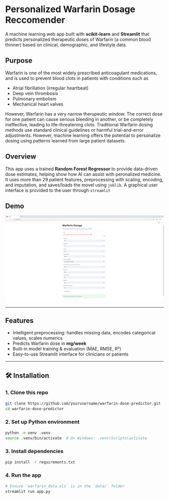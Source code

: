 # Personalized Warfarin Dosage Reccomender

A machine learning web app built with **scikit-learn** and **Streamlit** that predicts personalized therapeutic doses of Warfarin (a common blood thinner) based on clinical, demographic, and lifestyle data.

## Purpose

Warfarin is one of the most widely prescribed anticoagulant medications, and is used to prevent blood clots in patients with conditions such as 
- Atrial fibrillation (irregular heartbeat)
- Deep vein thrombosis
- Pulmonary embolism
- Mechanical heart valves

However, Warfarin has a very narrow therupeutic window. The correct dose for one patient can cause serious bleeding in another, or be completely ineffective, leading to life-threatening clots. Traditional Warfarin dosing methods use standard clinical guidelines or harmful trial-and-error adjustments. However, machine learning offers the potential to personalize dosing using patterns learned from large patient datasets.

## Overview

This app uses a trained **Random Forest Regressor** to provide data-driven dose estimates, helping show how AI can assist with peronalized medicine. It uses more than 29 patient features, preprocessing with scaling, encoding, and imputation, and saves/loads the movel using `joblib`. A graphical user interface is provided to the user through `streamlit`

## Demo

![Demo Screenshot](img/demo.png)

---

## Features

- Intelligent preprocessing: handles missing data, encodes categorical values, scales numerics
- Predicts Warfarin dose in **mg/week**
- Built-in model training & evaluation (MAE, RMSE, R²)
- Easy-to-use Streamlit interface for clinicians or patients

---

## 🛠️ Installation


### 1. Clone this repo
```bash
git clone https://github.com/yourusername/warfarin-dose-predictor.git
cd warfarin-dose-predictor
```
### 2. Set up Python environment
```bash
python -m venv .venv
source .venv/bin/activate  # On Windows: .venv\Scripts\activate
```
### 3. Install dependencies
```bash
pip install -r requirements.txt
```
### 4. Run the app
```bash
# Ensure `warfarin_data.xls` is in the `data/` folder
streamlit run app.py
```